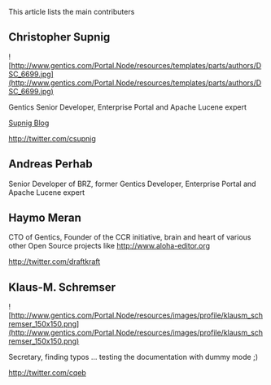 This article lists the main contributers

## Christopher Supnig ##
![http://www.gentics.com/Portal.Node/resources/templates/parts/authors/DSC_6699.jpg](http://www.gentics.com/Portal.Node/resources/templates/parts/authors/DSC_6699.jpg)

Gentics Senior Developer, Enterprise Portal and Apache Lucene expert

[Supnig Blog](http://www.supnig.com)

http://twitter.com/csupnig

## Andreas Perhab ##
Senior Developer of BRZ, former Gentics Developer, Enterprise Portal and Apache Lucene expert

## Haymo Meran ##
CTO of Gentics, Founder of the CCR initiative, brain and heart of various other Open Source projects like http://www.aloha-editor.org

http://twitter.com/draftkraft

## Klaus-M. Schremser ##
![http://www.gentics.com/Portal.Node/resources/images/profile/klausm_schremser_150x150.png](http://www.gentics.com/Portal.Node/resources/images/profile/klausm_schremser_150x150.png)

Secretary, finding typos ... testing the documentation with dummy mode ;)

http://twitter.com/cqeb